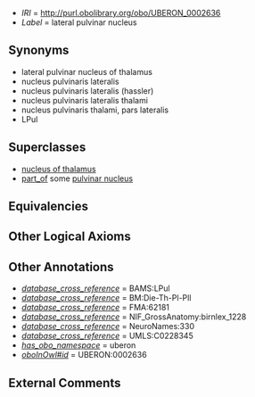  * *IRI* = http://purl.obolibrary.org/obo/UBERON_0002636
 * *Label* = lateral pulvinar nucleus

## Synonyms

 * lateral pulvinar nucleus of thalamus
 * nucleus pulvinaris lateralis
 * nucleus pulvinaris lateralis (hassler)
 * nucleus pulvinaris lateralis thalami
 * nucleus pulvinaris thalami, pars lateralis
 * LPul

## Superclasses

 * [nucleus of thalamus](../../UBERON/92/UBERON_0007692.md)
 * [part_of](../../BFO/50/BFO_0000050.md) some [pulvinar nucleus](../../UBERON/81/UBERON_0002981.md)

## Equivalencies


## Other Logical Axioms


## Other Annotations

 * *[database_cross_reference](../../ef/oboInOwl#hasDbXref.md)* = BAMS:LPul
 * *[database_cross_reference](../../ef/oboInOwl#hasDbXref.md)* = BM:Die-Th-Pl-Pll
 * *[database_cross_reference](../../ef/oboInOwl#hasDbXref.md)* = FMA:62181
 * *[database_cross_reference](../../ef/oboInOwl#hasDbXref.md)* = NIF_GrossAnatomy:birnlex_1228
 * *[database_cross_reference](../../ef/oboInOwl#hasDbXref.md)* = NeuroNames:330
 * *[database_cross_reference](../../ef/oboInOwl#hasDbXref.md)* = UMLS:C0228345
 * *[has_obo_namespace](../../ce/oboInOwl#hasOBONamespace.md)* = uberon
 * *[oboInOwl#id](../../id/oboInOwl#id.md)* = UBERON:0002636

## External Comments

